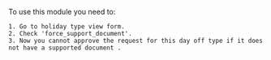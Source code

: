 
To use this module you need to:

    1. Go to holiday type view form.
    2. Check 'force_support_document'.
    3. Now you cannot approve the request for this day off type if it does not have a supported document .
